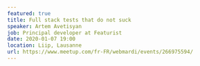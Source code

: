 ```yaml
---
featured: true
title: Full stack tests that do not suck
speaker: Artem Avetisyan
job: Principal developer at Featurist
date: 2020-01-07 19:00
location: Liip, Lausanne
url: https://www.meetup.com/fr-FR/webmardi/events/266975594/
---
```

